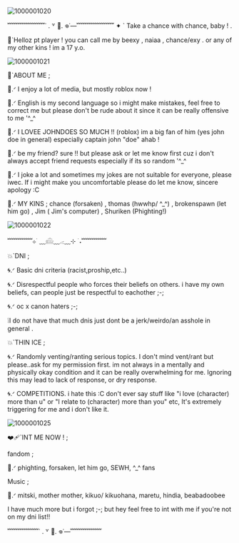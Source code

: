 
![1000001020](https://github.com/user-attachments/assets/47f96082-d9b3-4e08-8aa0-9a1c8eca272c)

﹌﹌﹌﹌﹌﹌˙ . ꒷ 🎲. 𖦹˙—﹌﹌﹌﹌﹌﹌
✦ ` Take a chance with chance, baby ! .

🎲`Helloz pt player ! you can call me by beexy , naiaa , chance/exy . or any of my other kins ! im a 17 y.o.

![1000001021](https://github.com/user-attachments/assets/9affe2de-8f2b-45fd-81e9-450e411e2dea)

🎲`ABOUT ME ;

🌹.ᐟ I enjoy a lot of media, but mostly roblox now !

🌹.ᐟ English is my second language so i might make mistakes, feel free to correct me but please don't be rude about it since it can be really offensive to me '^_^

🌹.ᐟ I LOVEE JOHNDOES SO MUCH !! (roblox) im a big fan of him (yes john doe in general) especially captain john "doe" ahab ! 

🌹.ᐟ be my friend? sure !! but please ask or let me know first cuz i don't always accept friend requests especially if its so random '^_^

🌹.ᐟ I joke a lot and sometimes my jokes are not suitable for everyone, please iwec. If i might make you uncomfortable please do let me know, sincere apology :C

🌹.ᐟ MY KINS ; chance (forsaken) , thomas (hwwhp/ ^_^) , brokenspawn (let him go) , Jim ( Jim's computer) , Shuriken (Phighting!)

![1000001022](https://github.com/user-attachments/assets/d2119012-9c48-4226-8bc5-b2deccc2d14a)

﹌﹌﹌﹌⊹ ࣪ ﹏𓊝﹏𓂁﹏⊹ ࣪ ˖﹌﹌﹌﹌

💥`DNI ;

🌀.ᐟ Basic dni criteria (racist,proship,etc..)

🌀.ᐟ Disrespectful people who forces their beliefs on others.
i have my own beliefs, can people just be respectful to eachother ;-;

🌀.ᐟ oc x canon haters ;-;

❕I do not have that much dnis just dont be a jerk/weirdo/an asshole in general .

💥`THIN ICE ;

🌀.ᐟ Randomly venting/ranting serious topics. I don't mind vent/rant but please..ask for my permission first. im not always in a mentally and physically okay condition and it can be really overwhelming for me. Ignoring this may lead to lack of response, or dry response.

🌀.ᐟ COMPETITIONS. i hate this :C
don't ever say stuff like "i love (character) more than u" or "I relate to (character) more than you" etc, It's extremely triggering for me and i don't like it. 

![1000001025](https://github.com/user-attachments/assets/87dc5590-2e84-4d39-8c86-eeb4d10be61f)

❤️‍🩹`INT ME NOW ! ;

fandom ;

🪽.ᐟ phighting, forsaken, let him go, SEWH, ^_^ fans 

Music ;

🪽.ᐟ mitski, mother mother, kikuo/ kikuohana, maretu, hindia, beabadoobee

I have much more but i forgot ;-;
but hey feel free to int with me if you're not on my dni list!! 

﹌﹌﹌﹌﹌˙ . ꒷ 🎲. 𖦹˙—﹌﹌﹌﹌﹌


<!--
**Beexyzxne/Beexyzxne** is a ✨ _special_ ✨ repository because its `README.md` (this file) appears on your GitHub profile.

Here are some ideas to get you started:

- 🔭 I’m currently working on ...
- 🌱 I’m currently learning ...
- 👯 I’m looking to collaborate on ...
- 🤔 I’m looking for help with ...
- 💬 Ask me about ...
- 📫 How to reach me: ...
- 😄 Pronouns: ...
- ⚡ Fun fact: ...
-->
